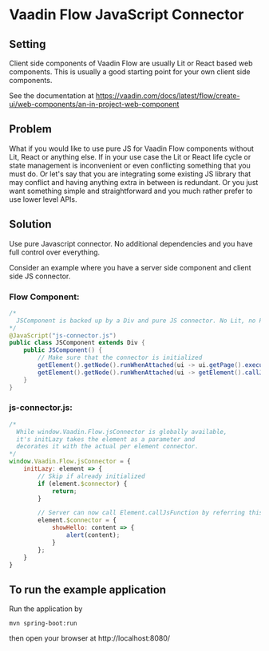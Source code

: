 # Vaadin Flow JavaScript Connector

## Setting

Client side components of Vaadin Flow are usually Lit or React based web components.
This is usually a good starting point for your own client side components.

See the documentation at https://vaadin.com/docs/latest/flow/create-ui/web-components/an-in-project-web-component

## Problem

What if you would like to use pure JS for Vaadin Flow components without Lit, React or anything else.
If in your use case the Lit or React life cycle or state management is inconvenient or even conflicting something that
you must do. Or let's say that you are integrating some existing JS library that may conflict and having anything extra
in between is redundant.
Or you just want something simple and straightforward and you much rather prefer to use lower level APIs.

## Solution

Use pure Javascript connector. No additional dependencies and you have full control over everything.

Consider an example where you have a server side component and client side JS connector.

### Flow Component:

```java
/*
  JSComponent is backed up by a Div and pure JS connector. No Lit, no Polymer, no React or whatsoever. Just pure JS.
*/
@JavaScript("js-connector.js")
public class JSComponent extends Div {
    public JSComponent() {
        // Make sure that the connector is initialized
        getElement().getNode().runWhenAttached(ui -> ui.getPage().executeJs("window.Vaadin.Flow.jsConnector.initLazy($0)", getElement()));
        getElement().getNode().runWhenAttached(ui -> getElement().callJsFunction("$connector.showHello", "Hello world!"));
    }
}
```

### js-connector.js:

```javascript
/*
  While window.Vaadin.Flow.jsConnector is globally available, 
  it's initLazy takes the element as a parameter and
  decorates it with the actual per element connector.
*/
window.Vaadin.Flow.jsConnector = {
    initLazy: element => {
        // Skip if already initialized
        if (element.$connector) {
            return;
        }

        // Server can now call Element.callJsFunction by referring this.$connector
        element.$connector = {
            showHello: content => {
                alert(content);
            }
        };
    }
}
```

## To run the example application

Run the application by

`mvn spring-boot:run`

then open your browser at http://localhost:8080/